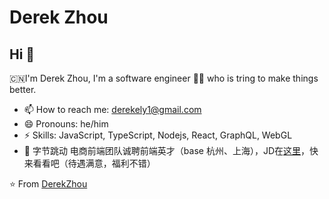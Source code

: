 # Derek Zhou

## Hi 👋

🇨🇳I'm Derek Zhou, I'm a software engineer 👨‍💻 who is tring to make things better.

- 📫 How to reach me: derekely1@gmail.com
- 😄 Pronouns: he/him
- ⚡ Skills: JavaScript, TypeScript, Nodejs, React, GraphQL, WebGL
- 👋 字节跳动 电商前端团队诚聘前端英才（base 杭州、上海），JD在[这里](https://job.toutiao.com/s/MjTuYke)，快来看看吧（待遇满意，福利不错）

⭐️ From [DerekZhou](https://github.com/derekeeeeely)
